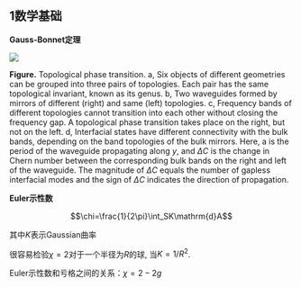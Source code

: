 <script type="text/javascript" async src="https://cdn.mathjax.org/mathjax/latest/MathJax.js?config=TeX-MML-AM_CHTML"> </script>

## 1数学基础

**Gauss-Bonnet定理**

![](https://media.springernature.com/m685/nature-assets/nphoton/journal/v8/n11/images/nphoton.2014.248-f1.jpg)

**Figure.** Topological phase transition. a, Six objects of different geometries can be grouped into three pairs of topologies. Each pair has the same topological invariant, known as its genus. b, Two waveguides formed by mirrors of different (right) and same (left) topologies. c, Frequency bands of different topologies cannot transition into each other without closing the frequency gap. A topological phase transition takes place on the right, but not on the left. d, Interfacial states have different connectivity with the bulk bands, depending on the band topologies of the bulk mirrors. Here, a is the period of the waveguide propagating along $y$, and $\Delta C$ is the change in Chern number between the corresponding bulk bands on the right and left of the waveguide. The magnitude of $\Delta C$ equals the number of gapless interfacial modes and the sign of $\Delta C$ indicates the direction of propagation.

**Euler示性数**

$$\chi=\frac{1}{2\pi}\int_SK\mathrm{d}A$$

其中$K$表示Gaussian曲率

很容易检验$\chi=2$对于一个半径为$R$的球, 当$K=1/R^2$.

Euler示性数和亏格之间的关系：$\chi=2−2g$
